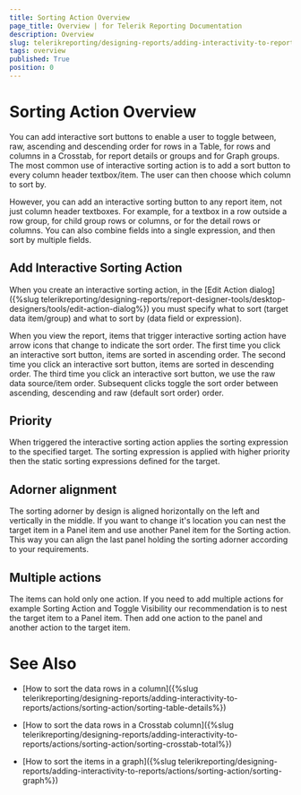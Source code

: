 ```yaml
---
title: Sorting Action Overview
page_title: Overview | for Telerik Reporting Documentation
description: Overview
slug: telerikreporting/designing-reports/adding-interactivity-to-reports/actions/sorting-action/overview
tags: overview
published: True
position: 0
---
```


# Sorting Action Overview



You can add interactive sort buttons to enable a user to toggle between, raw, ascending and descending order for rows in a Table,  		for rows and columns in a Crosstab, for report details or groups and for Graph groups.  		The most common use of interactive sorting action is to add a sort button to every column header textbox/item.  		The user can then choose which column to sort by.       

However, you can add an interactive sorting button to any report item, not just column header textboxes.  		For example, for a textbox in a row outside a row group, for child group rows or columns, or for the detail rows or columns.  		You can also combine fields into a single expression, and then sort by multiple fields.       

## Add Interactive Sorting Action

When you create an interactive sorting action, in the [Edit Action dialog]({%slug telerikreporting/designing-reports/report-designer-tools/desktop-designers/tools/edit-action-dialog%})            you must specify what to sort (target data item/group)          	and what to sort by (data field or expression).         

When you view the report, items that trigger interactive sorting action have arrow icons that change to indicate the sort order.  			The first time you click an interactive sort button, items are sorted in ascending order.  			The second time you click an interactive sort button, items are sorted in descending order.  			The third time you click an interactive sort button, we use the raw data source/item order.  			Subsequent clicks toggle the sort order between ascending, descending and raw (default sort order) order.         

## Priority

When triggered the interactive sorting action applies the sorting expression to the specified target.        		The sorting expression is applied with higher priority then the static sorting expressions defined for the target.       		

## Adorner alignment

The sorting adorner by design is aligned horizontally on the left and vertically in the middle.            	If you want to change it's location you can nest the target item in a Panel item and use another Panel item for the Sorting action.            	This way you can align the last panel holding the sorting adorner according to your requirements.           	

## Multiple actions

The items can hold only one action.  				If you need to add multiple actions for example Sorting Action and Toggle Visibility our  				recommendation is to nest the target item to a Panel item. Then add one action to the panel and another action to the target item.           	

# See Also


 * [How to sort the data rows in a column]({%slug telerikreporting/designing-reports/adding-interactivity-to-reports/actions/sorting-action/sorting-table-details%})

 * [How to sort the data rows in a Crosstab column]({%slug telerikreporting/designing-reports/adding-interactivity-to-reports/actions/sorting-action/sorting-crosstab-total%})

 * [How to sort the items in a graph]({%slug telerikreporting/designing-reports/adding-interactivity-to-reports/actions/sorting-action/sorting-graph%})
